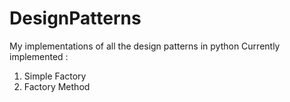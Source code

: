 # DesignPatterns
My implementations of all the design patterns in python
Currently implemented :

1. Simple Factory
2. Factory Method
